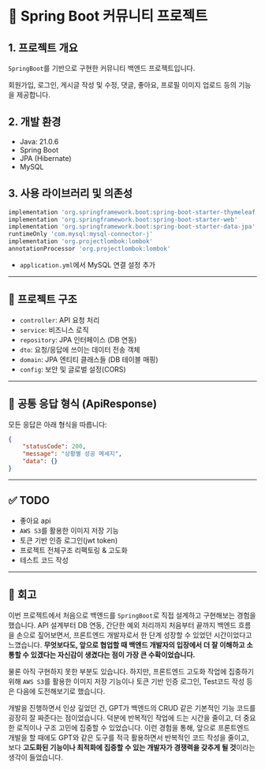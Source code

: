 # 📝 Spring Boot 커뮤니티 프로젝트

## 1. 프로젝트 개요

`SpringBoot`를 기반으로 구현한 커뮤니티 백엔드 프로젝트입니다. 

회원가입, 로그인, 게시글 작성 및 수정, 댓글, 좋아요, 프로필 이미지 업로드 등의 기능을 제공합니다.

## 2. 개발 환경

-   Java: 21.0.6
-   Spring Boot
-   JPA (Hibernate)
-   MySQL

## 3. 사용 라이브러리 및 의존성

```gradle
implementation 'org.springframework.boot:spring-boot-starter-thymeleaf'
implementation 'org.springframework.boot:spring-boot-starter-web'
implementation 'org.springframework.boot:spring-boot-starter-data-jpa'
runtimeOnly 'com.mysql:mysql-connector-j'
implementation 'org.projectlombok:lombok'
annotationProcessor 'org.projectlombok:lombok'
```

-   `application.yml`에서 MySQL 연결 설정 추가

---

## 📁 프로젝트 구조

-   `controller`: API 요청 처리
-   `service`: 비즈니스 로직
-   `repository`: JPA 인터페이스 (DB 연동)
-   `dto`: 요청/응답에 쓰이는 데이터 전송 객체
-   `domain`: JPA 엔티티 클래스들 (DB 테이블 매핑)
-   `config`: 보안 및 글로벌 설정(CORS)

---

## 📌 공통 응답 형식 (ApiResponse)

모든 응답은 아래 형식을 따릅니다:

```json
{
	"statusCode": 200,
	"message": "상황별 성공 메세지",
	"data": {}
}
```

---

## ✅ TODO

-   좋아요 api
-   `AWS S3`를 활용한 이미지 저장 기능
-   토큰 기반 인증 로그인(jwt token)
-   프로젝트 전체구조 리팩토링 & 고도화
-   테스트 코드 작성

---

## 🌈 회고
이번 프로젝트에서 처음으로 백엔드를 `SpringBoot`로 직접 설계하고 구현해보는 경험을 했습니다. API 설계부터 DB 연동, 간단한 예외 처리까지 처음부터 끝까지 백엔드 흐름을 손으로 짚어보면서, 프론트엔드 개발자로서 한 단계 성장할 수 있었던 시간이었다고 느꼈습니다.
**무엇보다도, 앞으로 협업할 때 백엔드 개발자의 입장에서 더 잘 이해하고 소통할 수 있겠다는 자신감이 생겼다는 점이 가장 큰 수확이었습니다.**

물론 아직 구현하지 못한 부분도 있습니다. 하지만, 프론트엔드 고도화 작업에 집중하기 위해 `AWS S3`를 활용한 이미지 저장 기능이나 토큰 기반 인증 로그인, Test코드 작성 등은 다음에 도전해보기로 했습니다.

개발을 진행하면서 인상 깊었던 건, GPT가 백엔드의 CRUD 같은 기본적인 기능 코드를 굉장히 잘 짜준다는 점이었습니다. 덕분에 반복적인 작업에 드는 시간을 줄이고, 더 중요한 로직이나 구조 고민에 집중할 수 있었습니다. 이런 경험을 통해, 앞으로 프론트엔드 개발을 할 때에도 GPT와 같은 도구를 적극 활용하면서 반복적인 코드 작성을 줄이고, 보다 **고도화된 기능이나 최적화에 집중할 수 있는 개발자가 경쟁력을 갖추게 될 것**이라는 생각이 들었습니다.
